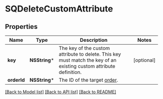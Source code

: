 # SQDeleteCustomAttribute

## Properties
Name | Type | Description | Notes
------------ | ------------- | ------------- | -------------
**key** | **NSString*** | The key of the custom attribute to delete.  This key must match the key  of an existing custom attribute definition. | [optional] 
**orderId** | **NSString*** | The ID of the target [order](https://developer.squareup.com/reference/square_2023-10-18/objects/Order). | 

[[Back to Model list]](../README.md#documentation-for-models) [[Back to API list]](../README.md#documentation-for-api-endpoints) [[Back to README]](../README.md)


